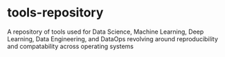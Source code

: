 # tools-repository
A repository of tools used for Data Science, Machine Learning, Deep Learning, Data Engineering, and DataOps revolving around reproducibility and compatability across operating systems
